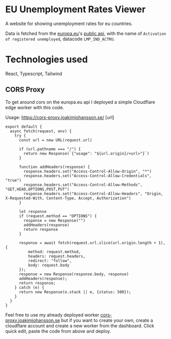 # EU Unemployment Rates Viewer
A website for showing unemployment rates for eu countries.

Data is fetched from the [europa.eu](https://europa.eu)'s [public api](https://webgate.ec.europa.eu/empl/redisstat/databrowser/view/LMP_IND_ACTRU/default/table?lang=en), with the name of `Activation of registered unemployed`, datacode `LMP_IND_ACTRU`.

# Technologies used
React, Typescript, Tailwind

## CORS Proxy
To get around cors on the europa.eu api I deployed a simple Cloudflare edge worker with this code.

Usage: https://cors-proxy.joakimjohansson.se/ [url]

```
export default {
  async fetch(request, env) {
    try {
      const url = new URL(request.url)

      if (url.pathname === "/") {
        return new Response(`{"usage": "${url.origin}/<url>"}`)
      }

      function addHeaders(response) {
        response.headers.set("Access-Control-Allow-Origin", "*")
        response.headers.set("Access-Control-Allow-Credentials", "true")
        response.headers.set("Access-Control-Allow-Methods", "GET,HEAD,OPTIONS,POST,PUT")
        response.headers.set("Access-Control-Allow-Headers", "Origin, X-Requested-With, Content-Type, Accept, Authorization")
      }
      
      let response
      if (request.method == "OPTIONS") {
        response = new Response("")
        addHeaders(response)
        return response
      }

      response = await fetch(request.url.slice(url.origin.length + 1), {
          method: request.method,
          headers: request.headers,
          redirect: "follow",
          body: request.body
      });
      response = new Response(response.body, response)
      addHeaders(response);
      return response;
    } catch (e) {
      return new Response(e.stack || e, {status: 500});
    }
  }
}
```
Feel free to use my already deployed worker [cors-proxy.joakimjohansson.se](https://cors-proxy.joakimjohansson.se) but if you want to create your own, create a cloudflare account and create a new worker from the dashboard. Click quick edit, paste the code from above and deploy.